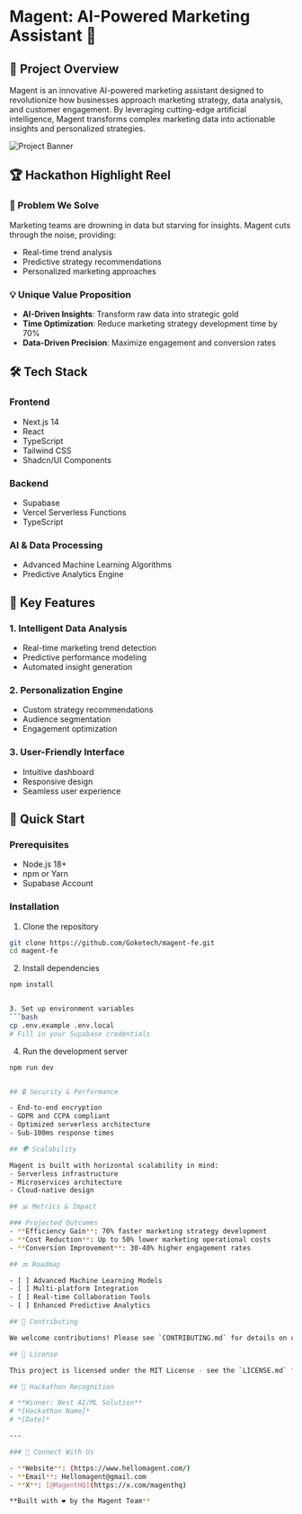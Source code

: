 # Magent: AI-Powered Marketing Assistant 🚀

## 🌟 Project Overview

Magent is an innovative AI-powered marketing assistant designed to revolutionize how businesses approach marketing strategy, data analysis, and customer engagement. By leveraging cutting-edge artificial intelligence, Magent transforms complex marketing data into actionable insights and personalized strategies.

![Project Banner](/path/to/banner-image.png)

## 🏆 Hackathon Highlight Reel

### 🔬 Problem We Solve
Marketing teams are drowning in data but starving for insights. Magent cuts through the noise, providing:
- Real-time trend analysis
- Predictive strategy recommendations
- Personalized marketing approaches

### 💡 Unique Value Proposition
- **AI-Driven Insights**: Transform raw data into strategic gold
- **Time Optimization**: Reduce marketing strategy development time by 70%
- **Data-Driven Precision**: Maximize engagement and conversion rates

## 🛠 Tech Stack

### Frontend
- Next.js 14
- React
- TypeScript
- Tailwind CSS
- Shadcn/UI Components

### Backend
- Supabase
- Vercel Serverless Functions
- TypeScript

### AI & Data Processing
- Advanced Machine Learning Algorithms
- Predictive Analytics Engine

## 🌈 Key Features

### 1. Intelligent Data Analysis
- Real-time marketing trend detection
- Predictive performance modeling
- Automated insight generation

### 2. Personalization Engine
- Custom strategy recommendations
- Audience segmentation
- Engagement optimization

### 3. User-Friendly Interface
- Intuitive dashboard
- Responsive design
- Seamless user experience

## 🚀 Quick Start

### Prerequisites
- Node.js 18+
- npm or Yarn
- Supabase Account

### Installation

1. Clone the repository
```bash
git clone https://github.com/Goketech/magent-fe.git
cd magent-fe
```

2. Install dependencies
```bash
npm install


3. Set up environment variables
```bash
cp .env.example .env.local
# Fill in your Supabase credentials
```

4. Run the development server
```bash
npm run dev


## 🔒 Security & Performance

- End-to-end encryption
- GDPR and CCPA compliant
- Optimized serverless architecture
- Sub-100ms response times

## 🌍 Scalability

Magent is built with horizontal scalability in mind:
- Serverless infrastructure
- Microservices architecture
- Cloud-native design

## 📊 Metrics & Impact

### Projected Outcomes
- **Efficiency Gain**: 70% faster marketing strategy development
- **Cost Reduction**: Up to 50% lower marketing operational costs
- **Conversion Improvement**: 30-40% higher engagement rates

## 🔜 Roadmap

- [ ] Advanced Machine Learning Models
- [ ] Multi-platform Integration
- [ ] Real-time Collaboration Tools
- [ ] Enhanced Predictive Analytics

## 🤝 Contributing

We welcome contributions! Please see `CONTRIBUTING.md` for details on our code of conduct and the process for submitting pull requests.

## 📄 License

This project is licensed under the MIT License - see the `LICENSE.md` file for details.

## 🏅 Hackathon Recognition

# **Winner: Best AI/ML Solution**
# *[Hackathon Name]*
# *[Date]*

---

### 💬 Connect With Us

- **Website**: (https://www.hellomagent.com/)
- **Email**: Hellomagent@gmail.com
- **X**: [@MagentHQ](https://x.com/magenthq)

**Built with ❤️ by the Magent Team**